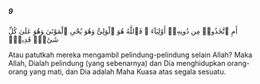 ##### 9

<span class="ayah">أَمِ ٱتَّخَذُوا۟ مِن دُونِهِۦٓ أَوْلِيَآءَ ۖ فَٱللَّهُ هُوَ ٱلْوَلِىُّ وَهُوَ يُحْىِ ٱلْمَوْتَىٰ وَهُوَ عَلَىٰ كُلِّ شَىْءٍۢ قَدِيرٌۭ</span>

<span class="ayah_translation">Atau patutkah mereka mengambil pelindung-pelindung selain Allah? Maka Allah, Dialah pelindung (yang sebenarnya) dan Dia menghidupkan orang-orang yang mati, dan Dia adalah Maha Kuasa atas segala sesuatu.</span>
